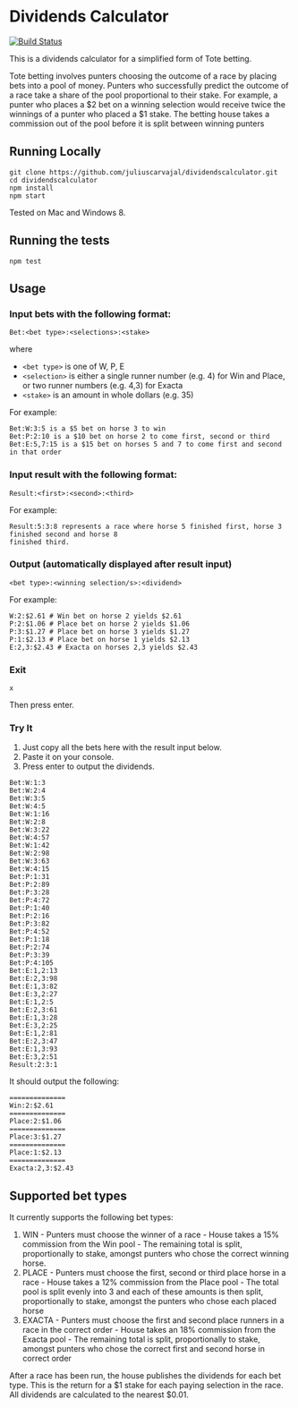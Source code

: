 # Dividends Calculator
[![Build Status](https://travis-ci.org/juliuscarvajal/dividendscalculator.svg?branch=master)](https://travis-ci.org/juliuscarvajal/dividendscalculator)

This is a dividends calculator for a simplified form of Tote betting.

Tote betting involves punters choosing the outcome of a race by placing bets into a pool of money. Punters
who successfully predict the outcome of a race take a share of the pool proportional to their stake. For
example, a punter who places a $2 bet on a winning selection would receive twice the winnings of a punter
who placed a $1 stake. The betting house takes a commission out of the pool before it is split between winning punters

## Running Locally
```
git clone https://github.com/juliuscarvajal/dividendscalculator.git
cd dividendscalculator
npm install
npm start
```
Tested on Mac and Windows 8.

## Running the tests
```
npm test
```

## Usage
### Input bets with the following format:
```
Bet:<bet type>:<selections>:<stake>
```
where
- ```<bet type>``` is one of W, P, E
- ```<selection>``` is either a single runner number (e.g. 4) for Win and Place, or two runner numbers (e.g. 4,3) for Exacta
- ```<stake>``` is an amount in whole dollars (e.g. 35)

For example:
```
Bet:W:3:5 is a $5 bet on horse 3 to win
Bet:P:2:10 is a $10 bet on horse 2 to come first, second or third
Bet:E:5,7:15 is a $15 bet on horses 5 and 7 to come first and second in that order
```
### Input result with the following format:
```
Result:<first>:<second>:<third>
```
For example:
```
Result:5:3:8 represents a race where horse 5 finished first, horse 3 finished second and horse 8
finished third.
```
### Output (automatically displayed after result input)
```
<bet type>:<winning selection/s>:<dividend>
```
For example:
```
W:2:$2.61 # Win bet on horse 2 yields $2.61
P:2:$1.06 # Place bet on horse 2 yields $1.06
P:3:$1.27 # Place bet on horse 3 yields $1.27
P:1:$2.13 # Place bet on horse 1 yields $2.13
E:2,3:$2.43 # Exacta on horses 2,3 yields $2.43
```
### Exit
```
x
```
Then press enter.

### Try It
1. Just copy all the bets here with the result input below.
2. Paste it on your console.
3. Press enter to output the dividends. 
```
Bet:W:1:3
Bet:W:2:4
Bet:W:3:5
Bet:W:4:5
Bet:W:1:16
Bet:W:2:8
Bet:W:3:22
Bet:W:4:57
Bet:W:1:42
Bet:W:2:98
Bet:W:3:63
Bet:W:4:15
Bet:P:1:31
Bet:P:2:89
Bet:P:3:28
Bet:P:4:72
Bet:P:1:40
Bet:P:2:16
Bet:P:3:82
Bet:P:4:52
Bet:P:1:18
Bet:P:2:74
Bet:P:3:39
Bet:P:4:105
Bet:E:1,2:13
Bet:E:2,3:98
Bet:E:1,3:82
Bet:E:3,2:27
Bet:E:1,2:5
Bet:E:2,3:61
Bet:E:1,3:28
Bet:E:3,2:25
Bet:E:1,2:81
Bet:E:2,3:47
Bet:E:1,3:93
Bet:E:3,2:51
Result:2:3:1
```

It should output the following:
```
==============
Win:2:$2.61
==============
Place:2:$1.06
==============
Place:3:$1.27
==============
Place:1:$2.13
==============
Exacta:2,3:$2.43
```

## Supported bet types
It currently supports the following bet types:
  1.  WIN
    - Punters must choose the winner of a race
    - House takes a 15% commission from the Win pool
    - The remaining total is split, proportionally to stake, amongst punters who chose the correct winning horse.
  2. PLACE
    - Punters must choose the first, second or third place horse in a race
    - House takes a 12% commission from the Place pool
    - The total pool is split evenly into 3 and each of these amounts is then split, proportionally to stake,
amongst the punters who chose each placed horse
  3. EXACTA
    - Punters must choose the first and second place runners in a race in the correct order
    - House takes an 18% commission from the Exacta pool
    - The remaining total is split, proportionally to stake, amongst punters who chose the correct first and
second horse in correct order

After a race has been run, the house publishes the dividends for each bet type. This is the return for a $1 stake
for each paying selection in the race. All dividends are calculated to the nearest $0.01.


